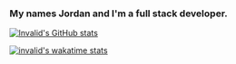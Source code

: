 ### My names Jordan and I'm a full stack developer.

[![Invalid's GitHub stats](https://github-readme-stats.vercel.app/api?username=invalidcpp&show_icons=true&theme=dracula)](https://github.com/anuraghazra/github-readme-stats)

[![invalid's wakatime stats](https://github-readme-stats.vercel.app/api/wakatime?username=invalidcpp&theme=dracula)](https://github.com/anuraghazra/github-readme-stats&v=2)


